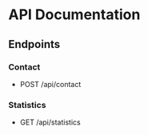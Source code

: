 # API Documentation

## Endpoints

### Contact
- POST /api/contact

### Statistics
- GET /api/statistics